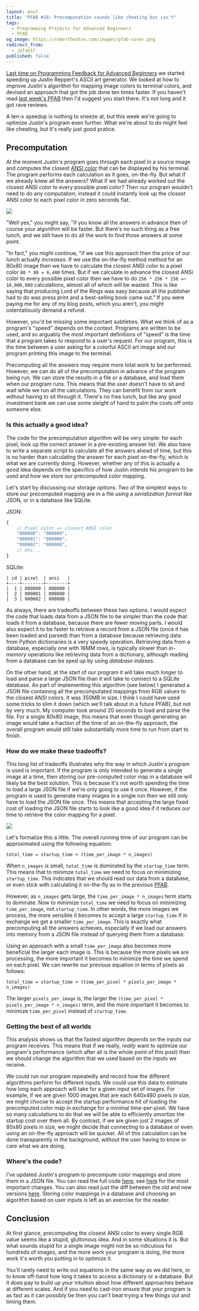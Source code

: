 ```yaml
---
layout: post
title: "PFAB #16: Precomputation sounds like cheating but isn't"
tags:
  - Programming Projects for Advanced Beginners
  - PFAB
og_image: https://robertheaton.com/images/pfab-cover.png
redirect_from:
  - /pfab17
published: false
---
```

[Last time on Programming Feedback for Advanced Beginners][pfab16] we started speeding up Justin Reppert's ASCII art generator. We looked at how to improve Justin's algorithm for mapping image colors to terminal colors, and devised an approach that got the job done ten times faster. If you haven't read [last week's PFAB][pfab16] then I'd suggest you start there. It's not long and it got rave reviews.

A ten-x speedup is nothing to sneeze at, but this week we're going to optimize Justin's program even further. What we're about to do might feel like cheating, but it's really just good pratice.

## Precomputation

At the moment Justin's program goes through each pixel in a source image and computes the closest [ANSI color][ansi-colors] that can be displayed by his terminal. The program performs each calculation as it goes, on-the-fly. But what if we already knew all the answers? What if we had already worked out the closest ANSI color to every possible pixel color? Then our program wouldn't need to do any computation; instead it could instantly look up the closest ANSI color to each pixel color in zero seconds flat.

<img src="/images/pfab16-comparison.png" />

"Well yes," you might say, "if you know all the answers in advance then of course your algorithm will be faster. But there's no such thing as a free lunch, and we still have to do all the work to find those answers at some point.

"In fact," you might continue, "if we use this approach then the price of our lunch actually *increases*. If we use the on-the-fly method method for an 80x80 image then we have to calculate the closest ANSI color to a pixel color `80 * 80 = 6,400` times. But if we calculate in advance the closest ANSI color to every possible pixel color then we have to do `256 * 256 * 256 =~ 16,000,000` calculations, almost all of which will be wasted. This is like saying that producing Lord of the Rings was easy because all the publisher had to do was press print and a best-selling book came out." If you were paying me for any of my blog posts, which you aren't, you might ostentatiously demand a refund.

However, you'd be missing some important subtleties. What we think of as a program's "speed" depends on the context. Programs are written to be used, and so arguably the most important definitions of "speed" is the time that a program takes to respond to a user's request. For our program, this is the time between a user asking for a colorful ASCII art image and our program printing this image to the terminal. 

Precomputing all the answers may require more total work to be performed. However, we can do all of the precomputation in advance of the program being run. We can store the results in a file or a database, and load them when our program runs. This means that the user doesn't have to sit and wait while we run all the calculations. They can benefit from our work without having to sit through it. There's no free lunch, but like any good investment bank we can use some sleight of hand to palm the costs off onto someone else.

### Is this actually a good idea?

The code for the precomputation algorithm will be very simple: for each pixel, look up the correct answer in a pre-existing answer list. We also have to write a separate script to calculate all the answers ahead of time, but this is no harder than calculating the answer for each pixel on-the-fly, which is what we are currently doing. However, whether any of this is actually a good idea depends on the specifics of how Justin intends his program to be used and how we store our precomputed color mapping.

Let's start by discussing our storage options. Two of the simplest ways to store our precomputed mapping are in a file using a *serialization format* like JSON, or in a database like SQLite.

JSON:

```javascript
{
    // Pixel color => closest ANSI color
    "000000": "000000",
    "000001": "000000",
    "000002": "000000",
    // etc...
}
```

SQLite:

```
| id | pixel  | ansi   |
+----+--------+--------+
|  1 | 000000 | 000000 |
|  2 | 000001 | 000000 |
|  3 | 000002 | 000000 |
```

As always, there are tradeoffs between these two options. I would expect the code that loads data from a JSON file to be simpler than the code that loads it from a database, because there are fewer moving parts. I would also expect it to be faster to retrieve a record from a JSON file (once it has been loaded and parsed) than from a database because retrieving data from Python dictionaries is a very speedy operation. Retrieving data from a database, especially one with 16MM rows, is typically slower than *in-memory* operations like retrieving data from a dictionary, although reading from a database can be sped up by using *database indexes*.

On the other hand, at the start of our program it will take much longer to load and parse a large JSON file than it will take to connect to a SQLite database. As part of implementing this algorithm (see below) I generated a JSON file containing all the precomputated mappings from RGB values to the closest ANSI colors. It was 350MB in size. I think I could have used some tricks to slim it down (which we'll talk about in a future PFAB), but not by very much. My computer took around 20 seconds to load and parse the file. For a single 80x80 image, this means that even though generating an image would take a fraction of the time of an on-the-fly approach, the overall program would still take substantially more time to run from start to finish.

### How do we make these tradeoffs?

This long list of tradeoffs illustrates why the way in which Justin's program is used is important. If the program is only intended to generate a single image at a time, then storing our pre-computed color map in a database will likely be the best solution. This is because it's not worth spending the time to load a large JSON file if we're only going to use it once. However, if the program is used to generate many images in a single run then we still only have to load the JSON file once. This means that accepting the large fixed cost of loading the JSON file starts to look like a good idea if it reduces our time to retrieve the color mapping for a pixel.

<img src="/images/pfab16-timing.png" />

Let's formalize this a little. The overall running time of our program can be approximated using the following equation:

```
total_time = startup_time + (time_per_image * n_images)
```

When `n_images` is small, `total_time` is dominated by the `startup_time` term. This means that to minimze `total_time` we need to focus on minimizing `startup_time`. This indicates that we should read our data from a database, or even stick with calculating it on-the-fly as in the previous [PFAB][pfab16].

However, as `n_images` gets large, the `time_per_image * n_images` term starts to dominate. Now to minimize `total_time` we need to focus on minimizing `time_per_image`, not `startup_time`. In other words, the more images we process, the more sensible it becomes to accept a large `startup_time` if in exchange we get a smaller `time_per_image`. This is exactly what precomputing all the answers achieves, especially if we load our answers into memory from a JSON file instead of querying them from a database.

Using an approach with a small `time_per_image` also becomes more beneficial the larger each image is. This is because the more pixels we are processing, the more important it becomes to minimize the time we spend on each pixel. We can rewrite our previous equation in terms of pixels as follows:

```
total_time = startup_time + (time_per_pixel * pixels_per_image * n_images)
```

The larger `pixels_per_image` is, the larger the `(time_per_pixel * pixels_per_image * n_images)` term, and the more important it becomes to minimize `time_per_pixel` instead of `startup_time`.

### Getting the best of all worlds

This analysis shows us that the fastest algorithm depends on the inputs our program receives. This means that if we really, *really* want to optimize our program's performance (which after all is the whole point of this post) then we should change the algorithm that we used based on the inputs we receive.

We could run our program repeatedly and record how the different algorithms perform for different inputs. We could use this data to estimate how long each approach will take for a given input set of images. For example, if we are given 1000 images that are each 640x480 pixels in size, we might choose to accept the startup performance hit of loading the precomputed color map in exchange for a minimal time-per-pixel. We have so many calculations to do that we will be able to efficiently *amortize* the startup cost over them all. By contrast, if we are given just 2 images of 80x80 pixels in size, we might decide that connecting to a database or even using an on-the-fly approach will be quicker. All of this calculation can be done transparently in the background, without the user having to know or care what we are doing.

### Where's the code?

I've updated Justin's program to precompute color mappings and store them in a JSON file. You can read the full code [here][full-code]; see [here][main-file] for the most important changes. You can also read just the diff between the old and new versions [here][diff]. Storing color mappings in a database and choosing an algorithm based on user inputs is left as an exercise for the reader.

## Conclusion

At first glance, precomputing the closest ANSI color to every single RGB value seems like a stupid, gluttonous idea. And in some situations it is. But what sounds stupid for a single image might not be so ridiculous for hundreds of images, and the more work your program is doing, the more work it's worth you putting in to optimize it.

You'll rarely need to write out equations in the same way as we did here, or to know off-hand how long it takes to access a dictionary or a database. But it does pay to build up your intuition about how different approaches behave at different scales. And if you need to cast-iron ensure that your program is as fast as it can possibly be then you can't beat trying a few things out and timing them.

[pfab16]: https://robertheaton.com/pfab16-how-to-make-your-code-faster/
[full-code]: https://github.com/robert/programming-feedback-for-advanced-beginners/tree/fd08b6737b0f8cffab4877aa9ea042f1043cc55b/editions/16-ascii-speed/updated-v2
[main-file]: https://github.com/robert/programming-feedback-for-advanced-beginners/blob/fd08b6737b0f8cffab4877aa9ea042f1043cc55b/editions/16-ascii-speed/updated-v2/asciiart.py#L165-L199
[diff]: https://github.com/robert/programming-feedback-for-advanced-beginners/commit/fd08b6737b0f8cffab4877aa9ea042f1043cc55b
[ansi-colors]: https://www.lihaoyi.com/post/BuildyourownCommandLinewithANSIescapecodes.html#colors


